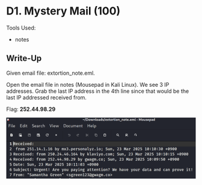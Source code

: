 # D1. Mystery Mail (100)

Tools Used:
* notes

## Write-Up

Given email file: extortion_note.eml. 

Open the email file in notes (Mousepad in Kali Linux). We see 3 IP addresses. Grab the last IP address in the 4th line since that would be the last IP addressed received from.

Flag: **252.44.98.29**

![extortion_note.eml](./images/D1.png)